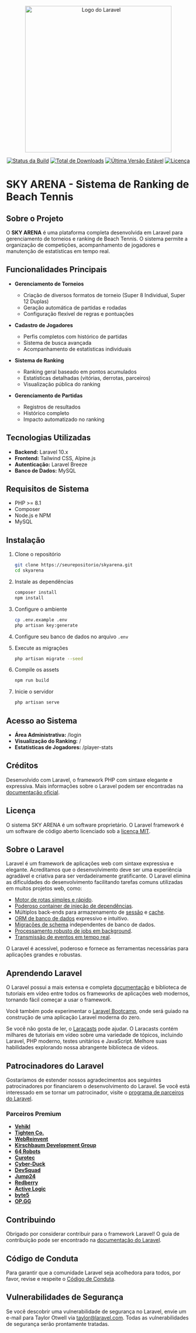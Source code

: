 <p align="center"><a href="https://laravel.com" target="_blank"><img src="https://raw.githubusercontent.com/laravel/art/master/logo-lockup/5%20SVG/2%20CMYK/1%20Full%20Color/laravel-logolockup-cmyk-red.svg" width="400" alt="Logo do Laravel"></a></p>

<p align="center">
<a href="https://github.com/laravel/framework/actions"><img src="https://github.com/laravel/framework/workflows/tests/badge.svg" alt="Status da Build"></a>
<a href="https://packagist.org/packages/laravel/framework"><img src="https://img.shields.io/packagist/dt/laravel/framework" alt="Total de Downloads"></a>
<a href="https://packagist.org/packages/laravel/framework"><img src="https://img.shields.io/packagist/v/laravel/framework" alt="Última Versão Estável"></a>
<a href="https://packagist.org/packages/laravel/framework"><img src="https://img.shields.io/packagist/l/laravel/framework" alt="Licença"></a>
</p>

# SKY ARENA - Sistema de Ranking de Beach Tennis

## Sobre o Projeto

O **SKY ARENA** é uma plataforma completa desenvolvida em Laravel para gerenciamento de torneios e ranking de Beach Tennis. O sistema permite a organização de competições, acompanhamento de jogadores e manutenção de estatísticas em tempo real.

## Funcionalidades Principais

- **Gerenciamento de Torneios**
  - Criação de diversos formatos de torneio (Super 8 Individual, Super 12 Duplas)
  - Geração automática de partidas e rodadas
  - Configuração flexível de regras e pontuações

- **Cadastro de Jogadores**
  - Perfis completos com histórico de partidas
  - Sistema de busca avançada
  - Acompanhamento de estatísticas individuais

- **Sistema de Ranking**
  - Ranking geral baseado em pontos acumulados
  - Estatísticas detalhadas (vitórias, derrotas, parceiros)
  - Visualização pública do ranking

- **Gerenciamento de Partidas**
  - Registros de resultados
  - Histórico completo
  - Impacto automatizado no ranking

## Tecnologias Utilizadas

- **Backend:** Laravel 10.x
- **Frontend:** Tailwind CSS, Alpine.js
- **Autenticação:** Laravel Breeze
- **Banco de Dados:** MySQL

## Requisitos de Sistema

- PHP >= 8.1
- Composer
- Node.js e NPM
- MySQL

## Instalação

1. Clone o repositório
   ```bash
   git clone https://seurepositorio/skyarena.git
   cd skyarena
   ```

2. Instale as dependências
   ```bash
   composer install
   npm install
   ```

3. Configure o ambiente
   ```bash
   cp .env.example .env
   php artisan key:generate
   ```

4. Configure seu banco de dados no arquivo `.env`

5. Execute as migrações
   ```bash
   php artisan migrate --seed
   ```

6. Compile os assets
   ```bash
   npm run build
   ```

7. Inicie o servidor
   ```bash
   php artisan serve
   ```

## Acesso ao Sistema

- **Área Administrativa:** /login
- **Visualização do Ranking:** /
- **Estatísticas de Jogadores:** /player-stats

## Créditos

Desenvolvido com Laravel, o framework PHP com sintaxe elegante e expressiva. Mais informações sobre o Laravel podem ser encontradas na [documentação oficial](https://laravel.com/docs).

## Licença

O sistema SKY ARENA é um software proprietário.
O Laravel framework é um software de código aberto licenciado sob a [licença MIT](https://opensource.org/licenses/MIT).

## Sobre o Laravel

Laravel é um framework de aplicações web com sintaxe expressiva e elegante. Acreditamos que o desenvolvimento deve ser uma experiência agradável e criativa para ser verdadeiramente gratificante. O Laravel elimina as dificuldades do desenvolvimento facilitando tarefas comuns utilizadas em muitos projetos web, como:

- [Motor de rotas simples e rápido](https://laravel.com/docs/routing).
- [Poderoso container de injeção de dependências](https://laravel.com/docs/container).
- Múltiplos back-ends para armazenamento de [sessão](https://laravel.com/docs/session) e [cache](https://laravel.com/docs/cache).
- [ORM de banco de dados](https://laravel.com/docs/eloquent) expressivo e intuitivo.
- [Migrações de schema](https://laravel.com/docs/migrations) independentes de banco de dados.
- [Processamento robusto de jobs em background](https://laravel.com/docs/queues).
- [Transmissão de eventos em tempo real](https://laravel.com/docs/broadcasting).

O Laravel é acessível, poderoso e fornece as ferramentas necessárias para aplicações grandes e robustas.

## Aprendendo Laravel

O Laravel possui a mais extensa e completa [documentação](https://laravel.com/docs) e biblioteca de tutoriais em vídeo entre todos os frameworks de aplicações web modernos, tornando fácil começar a usar o framework.

Você também pode experimentar o [Laravel Bootcamp](https://bootcamp.laravel.com), onde será guiado na construção de uma aplicação Laravel moderna do zero.

Se você não gosta de ler, o [Laracasts](https://laracasts.com) pode ajudar. O Laracasts contém milhares de tutoriais em vídeo sobre uma variedade de tópicos, incluindo Laravel, PHP moderno, testes unitários e JavaScript. Melhore suas habilidades explorando nossa abrangente biblioteca de vídeos.

## Patrocinadores do Laravel

Gostaríamos de estender nossos agradecimentos aos seguintes patrocinadores por financiarem o desenvolvimento do Laravel. Se você está interessado em se tornar um patrocinador, visite o [programa de parceiros do Laravel](https://partners.laravel.com).

### Parceiros Premium

- **[Vehikl](https://vehikl.com/)**
- **[Tighten Co.](https://tighten.co)**
- **[WebReinvent](https://webreinvent.com/)**
- **[Kirschbaum Development Group](https://kirschbaumdevelopment.com)**
- **[64 Robots](https://64robots.com)**
- **[Curotec](https://www.curotec.com/services/technologies/laravel/)**
- **[Cyber-Duck](https://cyber-duck.co.uk)**
- **[DevSquad](https://devsquad.com/hire-laravel-developers)**
- **[Jump24](https://jump24.co.uk)**
- **[Redberry](https://redberry.international/laravel/)**
- **[Active Logic](https://activelogic.com)**
- **[byte5](https://byte5.de)**
- **[OP.GG](https://op.gg)**

## Contribuindo

Obrigado por considerar contribuir para o framework Laravel! O guia de contribuição pode ser encontrado na [documentação do Laravel](https://laravel.com/docs/contributions).

## Código de Conduta

Para garantir que a comunidade Laravel seja acolhedora para todos, por favor, revise e respeite o [Código de Conduta](https://laravel.com/docs/contributions#code-of-conduct).

## Vulnerabilidades de Segurança

Se você descobrir uma vulnerabilidade de segurança no Laravel, envie um e-mail para Taylor Otwell via [taylor@laravel.com](mailto:taylor@laravel.com). Todas as vulnerabilidades de segurança serão prontamente tratadas.
